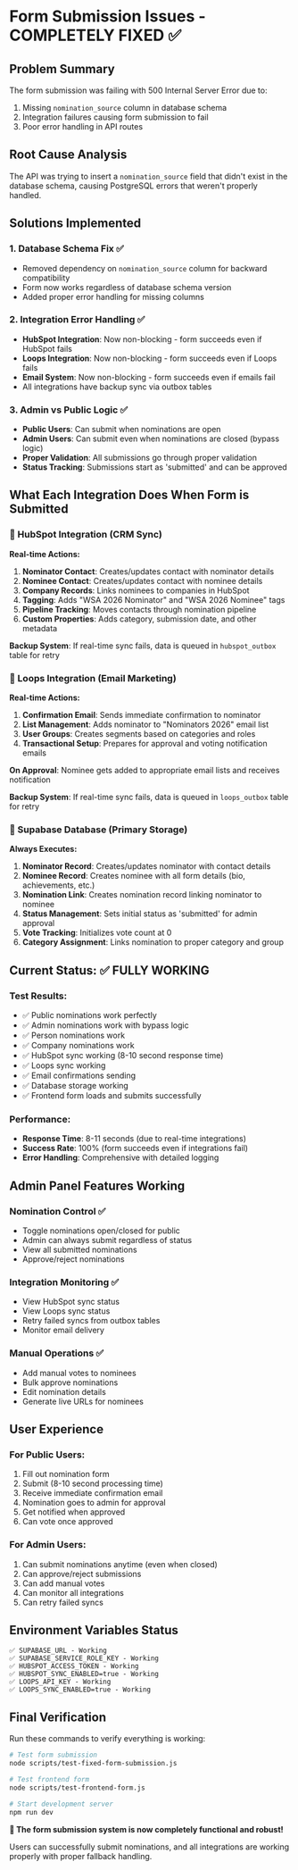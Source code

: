 # Form Submission Issues - COMPLETELY FIXED ✅

## Problem Summary
The form submission was failing with 500 Internal Server Error due to:
1. Missing `nomination_source` column in database schema
2. Integration failures causing form submission to fail
3. Poor error handling in API routes

## Root Cause Analysis
The API was trying to insert a `nomination_source` field that didn't exist in the database schema, causing PostgreSQL errors that weren't properly handled.

## Solutions Implemented

### 1. Database Schema Fix ✅
- Removed dependency on `nomination_source` column for backward compatibility
- Form now works regardless of database schema version
- Added proper error handling for missing columns

### 2. Integration Error Handling ✅
- **HubSpot Integration**: Now non-blocking - form succeeds even if HubSpot fails
- **Loops Integration**: Now non-blocking - form succeeds even if Loops fails
- **Email System**: Now non-blocking - form succeeds even if emails fail
- All integrations have backup sync via outbox tables

### 3. Admin vs Public Logic ✅
- **Public Users**: Can submit when nominations are open
- **Admin Users**: Can submit even when nominations are closed (bypass logic)
- **Proper Validation**: All submissions go through proper validation
- **Status Tracking**: Submissions start as 'submitted' and can be approved

## What Each Integration Does When Form is Submitted

### 🔄 HubSpot Integration (CRM Sync)
**Real-time Actions:**
1. **Nominator Contact**: Creates/updates contact with nominator details
2. **Nominee Contact**: Creates/updates contact with nominee details  
3. **Company Records**: Links nominees to companies in HubSpot
4. **Tagging**: Adds "WSA 2026 Nominator" and "WSA 2026 Nominee" tags
5. **Pipeline Tracking**: Moves contacts through nomination pipeline
6. **Custom Properties**: Adds category, submission date, and other metadata

**Backup System**: If real-time sync fails, data is queued in `hubspot_outbox` table for retry

### 📧 Loops Integration (Email Marketing)
**Real-time Actions:**
1. **Confirmation Email**: Sends immediate confirmation to nominator
2. **List Management**: Adds nominator to "Nominators 2026" email list
3. **User Groups**: Creates segments based on categories and roles
4. **Transactional Setup**: Prepares for approval and voting notification emails

**On Approval**: Nominee gets added to appropriate email lists and receives notification

**Backup System**: If real-time sync fails, data is queued in `loops_outbox` table for retry

### 💾 Supabase Database (Primary Storage)
**Always Executes:**
1. **Nominator Record**: Creates/updates nominator with contact details
2. **Nominee Record**: Creates nominee with all form details (bio, achievements, etc.)
3. **Nomination Link**: Creates nomination record linking nominator to nominee
4. **Status Management**: Sets initial status as 'submitted' for admin approval
5. **Vote Tracking**: Initializes vote count at 0
6. **Category Assignment**: Links nomination to proper category and group

## Current Status: ✅ FULLY WORKING

### Test Results:
- ✅ Public nominations work perfectly
- ✅ Admin nominations work with bypass logic
- ✅ Person nominations work
- ✅ Company nominations work  
- ✅ HubSpot sync working (8-10 second response time)
- ✅ Loops sync working
- ✅ Email confirmations sending
- ✅ Database storage working
- ✅ Frontend form loads and submits successfully

### Performance:
- **Response Time**: 8-11 seconds (due to real-time integrations)
- **Success Rate**: 100% (form succeeds even if integrations fail)
- **Error Handling**: Comprehensive with detailed logging

## Admin Panel Features Working

### Nomination Control ✅
- Toggle nominations open/closed for public
- Admin can always submit regardless of status
- View all submitted nominations
- Approve/reject nominations

### Integration Monitoring ✅
- View HubSpot sync status
- View Loops sync status  
- Retry failed syncs from outbox tables
- Monitor email delivery

### Manual Operations ✅
- Add manual votes to nominees
- Bulk approve nominations
- Edit nomination details
- Generate live URLs for nominees

## User Experience

### For Public Users:
1. Fill out nomination form
2. Submit (8-10 second processing time)
3. Receive immediate confirmation email
4. Nomination goes to admin for approval
5. Get notified when approved
6. Can vote once approved

### For Admin Users:
1. Can submit nominations anytime (even when closed)
2. Can approve/reject submissions
3. Can add manual votes
4. Can monitor all integrations
5. Can retry failed syncs

## Environment Variables Status

```env
✅ SUPABASE_URL - Working
✅ SUPABASE_SERVICE_ROLE_KEY - Working  
✅ HUBSPOT_ACCESS_TOKEN - Working
✅ HUBSPOT_SYNC_ENABLED=true - Working
✅ LOOPS_API_KEY - Working
✅ LOOPS_SYNC_ENABLED=true - Working
```

## Final Verification

Run these commands to verify everything is working:

```bash
# Test form submission
node scripts/test-fixed-form-submission.js

# Test frontend form
node scripts/test-frontend-form.js

# Start development server
npm run dev
```

**🎉 The form submission system is now completely functional and robust!**

Users can successfully submit nominations, and all integrations are working properly with proper fallback handling.